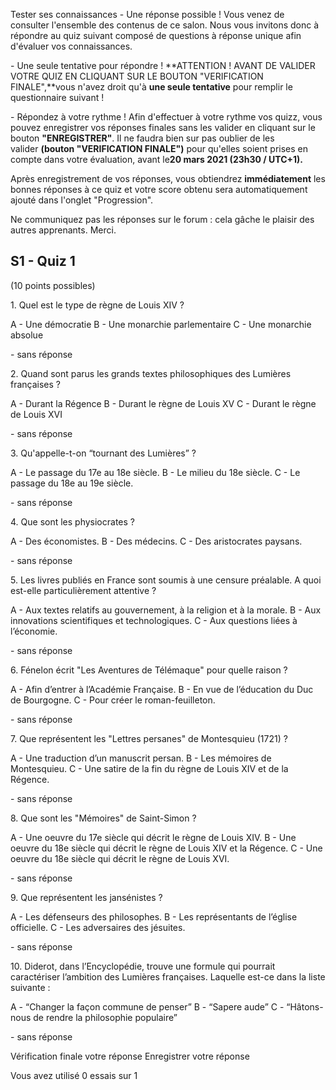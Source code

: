 

Tester ses connaissances
 \- Une réponse possible !
Vous venez de consulter l'ensemble des contenus de ce salon. Nous vous invitons donc à répondre au quiz suivant composé de questions à réponse unique afin d'évaluer vos connaissances.


\- Une seule tentative pour répondre ! 
**ATTENTION ! AVANT DE VALIDER VOTRE QUIZ EN CLIQUANT SUR LE BOUTON "VERIFICATION FINALE",**vous n'avez droit qu'à **une seule tentative** pour remplir le questionnaire suivant !


\- Répondez à votre rythme !
Afin d'effectuer à votre rythme vos quizz, vous pouvez enregistrer vos réponses finales sans les valider en cliquant sur le bouton **"ENREGISTRER"**. Il ne faudra bien sur pas oublier de les valider **(bouton "VERIFICATION FINALE")** pour qu'elles soient prises en compte dans votre évaluation, avant le**20 mars 2021 (23h30 / UTC\+1\).**


Après enregistrement de vos réponses, vous obtiendrez **immédiatement** les bonnes réponses à ce quiz et votre score obtenu sera automatiquement ajouté dans l'onglet "Progression".


Ne communiquez pas les réponses sur le forum : cela gâche le plaisir des autres apprenants. Merci.


S1 - Quiz 1
-----------

(10 points possibles)

1\. Quel est le type de règne de Louis XIV ?

 A - Une démocratie B - Une monarchie parlementaire  C - Une monarchie absolue

\- sans réponse

2\. Quand sont parus les grands textes philosophiques des Lumières françaises ?

 A - Durant la Régence B - Durant le règne de Louis XV  C - Durant le règne de Louis XVI

\- sans réponse

3\. Qu'appelle-t-on “tournant des Lumières” ?

 A - Le passage du 17e au 18e siècle. B - Le milieu du 18e siècle.  C - Le passage du 18e au 19e siècle.

\- sans réponse

4\. Que sont les physiocrates ?

 A - Des économistes. B - Des médecins.  C - Des aristocrates paysans.

\- sans réponse

5\. Les livres publiés en France sont soumis à une censure préalable. A quoi est-elle particulièrement attentive ?

 A - Aux textes relatifs au gouvernement, à la religion et à la morale. B - Aux innovations scientifiques et technologiques.  C - Aux questions liées à l’économie.

\- sans réponse

6\. Fénelon écrit "Les Aventures de Télémaque" pour quelle raison ?

 A - Afin d’entrer à l’Académie Française. B - En vue de l’éducation du Duc de Bourgogne.  C - Pour créer le roman-feuilleton.

\- sans réponse

7\. Que représentent les "Lettres persanes" de Montesquieu (1721) ?

 A - Une traduction d’un manuscrit persan. B - Les mémoires de Montesquieu.  C - Une satire de la fin du règne de Louis XIV et de la Régence.

\- sans réponse

8\. Que sont les "Mémoires" de Saint-Simon ?

 A - Une oeuvre du 17e siècle qui décrit le règne de Louis XIV. B - Une oeuvre du 18e siècle qui décrit le règne de Louis XIV et la Régence.  C - Une oeuvre du 18e siècle qui décrit le règne de Louis XVI.

\- sans réponse

9\. Que représentent les jansénistes ?

 A - Les défenseurs des philosophes. B - Les représentants de l’église officielle.  C - Les adversaires des jésuites.

\- sans réponse

10\. Diderot, dans l’Encyclopédie, trouve une formule qui pourrait caractériser l’ambition des Lumières françaises. Laquelle est-ce dans la liste suivante :

 A - “Changer la façon commune de penser” B - “Sapere aude”  C - “Hâtons-nous de rendre la philosophie populaire”

\- sans réponse

 Vérification finale votre réponse Enregistrer votre réponse

Vous avez utilisé 0 essais sur 1











